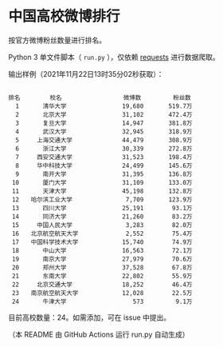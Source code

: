 
# 中国高校微博排行

按官方微博粉丝数量进行排名。

Python 3 单文件脚本（ `run.py` ），仅依赖 [requests](https://github.com/psf/requests) 进行数据爬取。

输出样例（2021年11月22日13时35分02秒获取）：

```

排名　　　　　校名　　　　　         微博数         粉丝数
  1　　　　清华大学　　　　         19,680       519.7万
  2　　　　北京大学　　　　         31,102       472.4万
  3　　　　复旦大学　　　　         14,947       381.8万
  4　　　　武汉大学　　　　         32,945       318.9万
  5　　　上海交通大学　　　         44,479       308.9万
  6　　　　浙江大学　　　　         30,339       272.8万
  7　　　西安交通大学　　　         31,523       198.4万
  8　　　华中科技大学　　　         24,499       145.6万
  9　　　　南开大学　　　　         31,395       136.8万
 10　　　　厦门大学　　　　         31,109       133.0万
 11　　　　天津大学　　　　         45,198       132.8万
 12　　哈尔滨工业大学　　　          7,709       123.9万
 13　　　　四川大学　　　　         25,191        93.1万
 14　　　　同济大学　　　　         21,260        83.2万
 15　　　中国人民大学　　　          3,283        82.0万
 16　　北京航空航天大学　　          2,552        75.4万
 17　　中国科学技术大学　　         15,740        74.9万
 18　　　　中山大学　　　　         16,563        72.1万
 19　　　　南京大学　　　　         27,979        70.6万
 20　　　　郑州大学　　　　         37,528        67.8万
 21　　　　东南大学　　　　         22,802        55.9万
 22　　　北京交通大学　　　         18,252        46.4万
 23　　南京航空航天大学　　         12,028        22.5万
 24　　　　牛津大学　　　　            573         9.1万

```

目前高校数量：24。如需添加，可在 issue 中提出。

（本 README 由 GitHub Actions 运行 run.py 自动生成）
